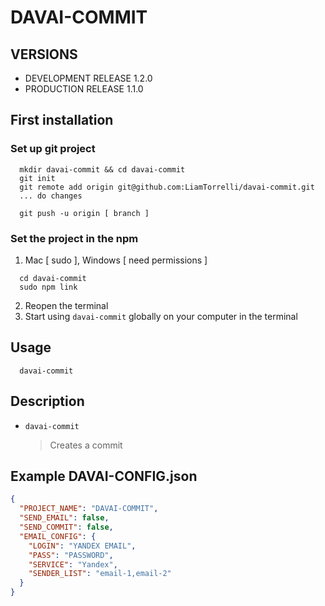 # DAVAI-COMMIT

## VERSIONS
 - DEVELOPMENT RELEASE 1.2.0
 - PRODUCTION RELEASE 1.1.0

## First installation

### Set up git project
```shell
  mkdir davai-commit && cd davai-commit
  git init
  git remote add origin git@github.com:LiamTorrelli/davai-commit.git
  ... do changes

  git push -u origin [ branch ]

```

### Set the project in the npm
1) Mac [ sudo ], Windows [ need permissions ]
```shell
  cd davai-commit
  sudo npm link
```
2) Reopen the terminal
3) Start using `davai-commit` globally on your computer in the terminal

## Usage
```shell
  davai-commit
```
## Description
- `davai-commit`
  > Creates a commit

## Example DAVAI-CONFIG.json
```json
{
  "PROJECT_NAME": "DAVAI-COMMIT",
  "SEND_EMAIL": false,
  "SEND_COMMIT": false,
  "EMAIL_CONFIG": {
    "LOGIN": "YANDEX EMAIL",
    "PASS": "PASSWORD",
    "SERVICE": "Yandex",
    "SENDER_LIST": "email-1,email-2"
  }
}
```
